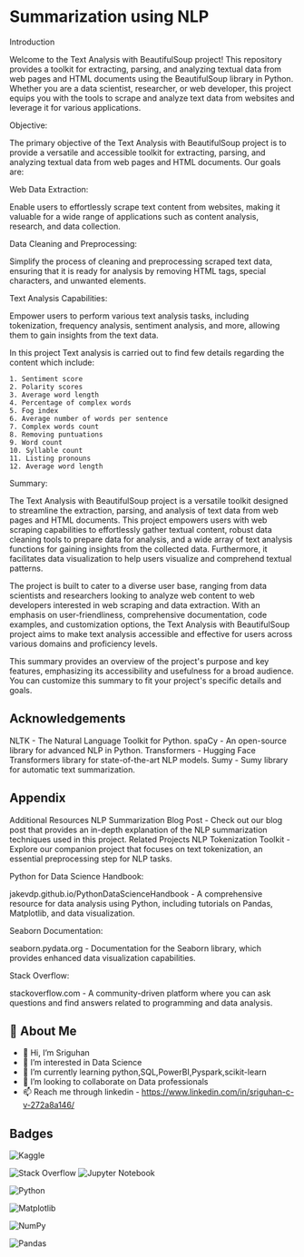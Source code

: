 
# Summarization using NLP

Introduction

Welcome to the Text Analysis with BeautifulSoup project! This repository provides a toolkit for extracting, parsing, and analyzing textual data from web pages and HTML documents using the BeautifulSoup library in Python. Whether you are a data scientist, researcher, or web developer, this project equips you with the tools to scrape and analyze text data from websites and leverage it for various applications.

Objective:

The primary objective of the Text Analysis with BeautifulSoup project is to provide a versatile and accessible toolkit for extracting, parsing, and analyzing textual data from web pages and HTML documents. Our goals are:

Web Data Extraction: 

Enable users to effortlessly scrape text content from websites, making it valuable for a wide range of applications such as content analysis, research, and data collection.

Data Cleaning and Preprocessing: 

Simplify the process of cleaning and preprocessing scraped text data, ensuring that it is ready for analysis by removing HTML tags, special characters, and unwanted elements.

Text Analysis Capabilities: 

Empower users to perform various text analysis tasks, including tokenization, frequency analysis, sentiment analysis, and more, allowing them to gain insights from the text data.

In this project Text analysis is carried out to find few details regarding the content which include:

    1. Sentiment score
    2. Polarity scores
    3. Average word length
    4. Percentage of complex words
    5. Fog index
    6. Average number of words per sentence
    7. Complex words count
    8. Removing puntuations
    9. Word count
    10. Syllable count
    11. Listing pronouns
    12. Average word length

Summary:

The Text Analysis with BeautifulSoup project is a versatile toolkit designed to streamline the extraction, parsing, and analysis of text data from web pages and HTML documents. This project empowers users with web scraping capabilities to effortlessly gather textual content, robust data cleaning tools to prepare data for analysis, and a wide array of text analysis functions for gaining insights from the collected data. Furthermore, it facilitates data visualization to help users visualize and comprehend textual patterns.

The project is built to cater to a diverse user base, ranging from data scientists and researchers looking to analyze web content to web developers interested in web scraping and data extraction. With an emphasis on user-friendliness, comprehensive documentation, code examples, and customization options, the Text Analysis with BeautifulSoup project aims to make text analysis accessible and effective for users across various domains and proficiency levels.

This summary provides an overview of the project's purpose and key features, emphasizing its accessibility and usefulness for a broad audience. You can customize this summary to fit your project's specific details and goals.
## Acknowledgements


NLTK - The Natural Language Toolkit for Python.
spaCy - An open-source library for advanced NLP in Python.
Transformers - Hugging Face Transformers library for state-of-the-art NLP models.
Sumy - Sumy library for automatic text summarization.


## Appendix

Additional Resources
NLP Summarization Blog Post - Check out our blog post that provides an in-depth explanation of the NLP summarization techniques used in this project.
Related Projects
NLP Tokenization Toolkit - Explore our companion project that focuses on text tokenization, an essential preprocessing step for NLP tasks.

Python for Data Science Handbook: 

jakevdp.github.io/PythonDataScienceHandbook - A comprehensive resource for data analysis using Python, including tutorials on Pandas, Matplotlib, and data visualization.

Seaborn Documentation: 

seaborn.pydata.org - Documentation for the Seaborn library, which provides enhanced data visualization capabilities.

Stack Overflow: 

stackoverflow.com - A community-driven platform where you can ask questions and find answers related to programming and data analysis.

## 🚀 About Me

- 👋 Hi, I’m Sriguhan
- 👀 I’m interested in Data Science
- 🌱 I’m currently learning python,SQL,PowerBI,Pyspark,scikit-learn
- 💞️ I’m looking to collaborate on Data professionals
- 📫 Reach me through linkedin - https://www.linkedin.com/in/sriguhan-c-v-272a8a146/


## Badges

![Kaggle](https://img.shields.io/badge/Kaggle-035a7d?style=for-the-badge&logo=kaggle&logoColor=white)                         

![Stack Overflow](https://img.shields.io/badge/-Stackoverflow-FE7A16?style=for-the-badge&logo=stack-overflow&logoColor=white)	                                       ![Jupyter Notebook](https://img.shields.io/badge/jupyter-%23FA0F00.svg?style=for-the-badge&logo=jupyter&logoColor=white)

![Python](https://img.shields.io/badge/python-3670A0?style=for-the-badge&logo=python&logoColor=ffdd54)

![Matplotlib](https://img.shields.io/badge/Matplotlib-%23ffffff.svg?style=for-the-badge&logo=Matplotlib&logoColor=black)

![NumPy](https://img.shields.io/badge/numpy-%23013243.svg?style=for-the-badge&logo=numpy&logoColor=white)

![Pandas](https://img.shields.io/badge/pandas-%23150458.svg?style=for-the-badge&logo=pandas&logoColor=white)